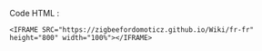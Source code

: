 Code HTML : 

```
<IFRAME SRC="https://zigbeefordomoticz.github.io/Wiki/fr-fr" height="800" width="100%"></IFRAME>
```
